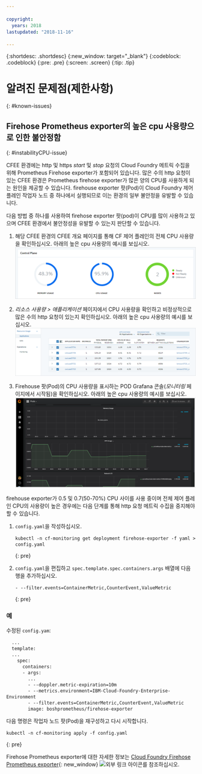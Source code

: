 ```yaml
---

copyright:
  years: 2018
lastupdated: "2018-11-16"

---
```


{:shortdesc: .shortdesc}
{:new_window: target="_blank"}
{:codeblock: .codeblock}
{:pre: .pre}
{:screen: .screen}
{:tip: .tip}

# 알려진 문제점(제한사항)
{: #known-issues}

## Firehose Prometheus exporter의 높은 cpu 사용량으로 인한 불안정함
{: #instabilityCPU-issue}

CFEE 환경에는 http 및 https _start_ 및 _stop_ 요청의 Cloud Foundry 메트릭 수집을 위해 Prometheus Firehose exporter가 포함되어 있습니다. 많은 수의 http 요청이 있는 CFEE 환경은 Prometheus firehose exporter가 많은 양의 CPU를 사용하게 되는 원인을 제공할 수 있습니다. firehouse exporter 팟(Pod)이 Cloud Foundry 제어 플레인 작업자 노드 중 하나에서 실행되므로 이는 환경의 일부 불안정을 유발할 수 있습니다.

다음 방법 중 하나를 사용하여 firehose exporter 팟(pod)이 CPU를 많이 사용하고 있으며 CFEE 환경에서 불안정성을 유발할 수 있는지 판단할 수 있습니다. 
1.  해당 CFEE 환경의 CFEE 개요 페이지를 통해 CF 제어 플레인의 전체 CPU 사용량을 확인하십시오. 아래의 높은 cpu 사용량의 예시를 보십시오.
![개요 페이지의 높은 CPU 사용량](img/FirehoseExporterIssue_OverviewMetrics.png)

2. _리소스 사용량 > 애플리케이션_ 페이지에서 CPU 사용량을 확인하고 비정상적으로 많은 수의 http 요청이 있는지 확인하십시오. 아래의 높은 cpu 사용량의 예시를 보십시오.
![리소스 사용량 페이지의 높은 CPU 사용량](img/FirehoseExporterIssue_ResourceUsage.png)

3. Firehouse 팟(Pod)의 CPU 사용량을 표시하는 POD Grafana 콘솔(_모니터링_ 페이지에서 시작됨)을 확인하십시오. 아래의 높은 cpu 사용량의 예시를 보십시오.
![Grafana 콘솔의 높은 CPU 사용량](img/FirehoseExporterIssue_Grafana.png)

firehouse exporter가 0.5 및 0.7(50-70%) CPU 사이를 사용 중이며 전체 제어 플레인 CPU의 사용량이 높은 경우에는 다음 단계를 통해 http 요청 메트릭 수집을 중지해야 할 수 있습니다.

1. `config.yaml`을 작성하십시오.

   ```
   kubectl -n cf-monitoring get deployment firehose-exporter -f yaml > config.yaml
   ```
   {: pre}
  
2. `config.yaml`을 편집하고 `spec.template.spec.containers.args` 배열에 다음 행을 추가하십시오.

   ```
   - --filter.events=ContainerMetric,CounterEvent,ValueMetric          
   ```
   {: pre}

### 예

수정된 `config.yam`:

```
  ...
  template:
  ...
    spec:
      containers:
      - args:
        ...
        - --doppler.metric-expiration=10m
        - --metrics.environment=IBM-Cloud-Foundry-Enterprise-Environment
        - --filter.events=ContainerMetric,CounterEvent,ValueMetric
        image: boshprometheus/firehose-exporter
```  

다음 명령은 작업자 노드 팟(Pod)을 재구성하고 다시 시작합니다.

```
kubectl -n cf-monitoring apply -f config.yaml

```
{: pre}

Firehose Prometheus exporter에 대한 자세한 정보는 [Cloud Foundry Firehose Prometheus exporter](https://github.com/bosh-prometheus/firehose_exporter){: new_window} ![외부 링크 아이콘](../icons/launch-glyph.svg "외부 링크 아이콘")를 참조하십시오.

